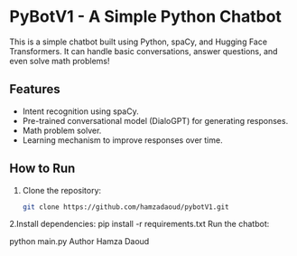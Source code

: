 # PyBotV1 - A Simple Python Chatbot

This is a simple chatbot built using Python, spaCy, and Hugging Face Transformers. It can handle basic conversations, answer questions, and even solve math problems!

## Features
- Intent recognition using spaCy.
- Pre-trained conversational model (DialoGPT) for generating responses.
- Math problem solver.
- Learning mechanism to improve responses over time.

## How to Run
1. Clone the repository:
   ```bash
   git clone https://github.com/hamzadaoud/pybotV1.git
2.Install dependencies:
pip install -r requirements.txt
Run the chatbot:

python main.py
Author
Hamza Daoud


